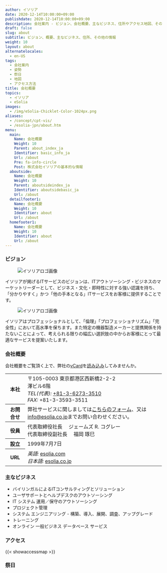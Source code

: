 ```yaml
---
author: イソリア
date: 2020-12-14T10:00:00+09:00
publishdate: 2020-12-14T10:00:00+09:00
description: 会社案内 - ビジョン、会社概要、主なビジネス、住所やアクセス地図、その他一般情報。
draft: false
slug: about
subtitle: ビジョン、概要、主なビジネス、住所、その他の情報
weight: 10
layout: about
alternatelocales:
  - en-US
tags:
  - 会社案内
  - 姿勢
  - 祭日
  - 地図
  - アクセス方法
title: 会社概要
topics:
  - イソリア
  - eSolia
images:
  - /img/eSolia-Chicklet-Color-1024px.png
aliases:
  - /concept/cpt-vis/
  - /esolia-jpn/about.htm
menu:
  main:
    Name: 会社概要
    Weight: 10
    Parent: about_index_ja
    Identifier: basic_info_ja
    Url: /about
    Pre: fa-info-circle
    Post: 株式会社イソリアの基本的な情報
  aboutside:
    Name: 会社概要
    Weight: 10
    Parent: aboutsideindex_ja    
    Identifier: aboutsidebasic_ja
    Url: /about
  detailfooter1:
    Name: 会社概要
    Weight: 10
    Identifier: about
    Url: /about
  homefooter1:
    Name: 会社概要
    Weight: 10
    Identifier: about
    Url: /about
---
```


### ビジョン

<figure class="image is-128x128 is-pulled-left is-hidden-mobile">
<img class="" data-caption="イソリアロゴ" alt="イソリアロゴ画像" src="/img/eSolia-Chicklet-Color.svg" >
</figure>

イソリアが掲げるITサービスのビジョンは、ITアウトソーシング・ビジネスのマーケットリーダーとして、ビジネス・文化・即時性に対する強い認識を持ち、「分かりやすく」かつ「他の手本となる」ITサービスをお客様に提供することです。

<figure class="image is-256x256 is-hidden-tablet">
<img class="" data-caption="イソリアロゴ" alt="イソリアロゴ画像" src="/img/eSolia-Chicklet-Color.svg" >
</figure>

イソリアはプロフェッショナルとして、「倫理」「プロフェッショナリズム」「完全性」において高水準を保ちます。また特定の機器製造メーカーと提携関係を持たないことによって、考えられる限りの幅広い選択肢の中からお客様にとって最適なサービスを提案いたします。


### 会社概要

会社概要をご覧頂く上で、弊社の[vCard](/eSolia-Contacts-vCard.vcf)を[読み込み](/post/how-to-use-vcards)してみませんか。

<table class="table is-striped is-hoverable is-fullwidth is-bordered is-size-7-mobile is-size-6-tablet is-size-5-desktop">
  <tbody>
    <tr>
      <th class="has-text-right is-uppercase">本社</th>
      <td>〒105-0003 東京都港区西新橋2-2-2 <br>澤ビル6階<br>
    <em>TEL(代表):</em> <a href="tel:+81-3-6273-3510">+81-3-6273-3510</a><br>
    <em>FAX:</em> +81-3-3593-3511</td>
    </tr>
    <tr>
      <th class="has-text-right is-uppercase">お問合せ</th>
      <td>弊社サービスに関しましては<a href="/info-request">こちらのフォーム</a>、又は<a href="mailto:info@esolia.co.jp">info@esolia.co.jp</a>までお問い合わせください。</td>
    </tr>
    <tr>
      <th class="has-text-right is-uppercase">役員</th>
      <td>代表取締役社長 　ジェームズ R. コグレー<br>
    代表取締役副社長 　福岡 琢巳</td>
    </tr>
    <tr>
      <th class="has-text-right is-uppercase">設立</th>
      <td>1999年7月7日</td>
    </tr>
    <tr>
      <th class="has-text-right is-uppercase">URL</th>
      <td><em>英語:</em> <a href="https://esolia.com">esolia.com</a><br>
    <em>日本語:</em> <a href="https://esolia.co.jp">esolia.co.jp</a></td>
    </tr>
  </tbody>
</table>
  
### 主なビジネス

* バイリンガルによるITコンサルティングとソリューション
* ユーザサポートとヘルプデスクのアウトソーシング
* IT システム 運用／保守のアウトソーシング
* プロジェクト管理
* システム エンジニアリング - 構築、導入、展開、調査、アップグレード
* トレーニング
* オンライン 一般ビジネス データベース サービス

### アクセス

{{< showaccessmap >}}

### 祭日

<script src="https://pro.dbflex.net/secure/embed.js"
  data-url="/ev-3471472/db/15331/view.aspx"></script>
